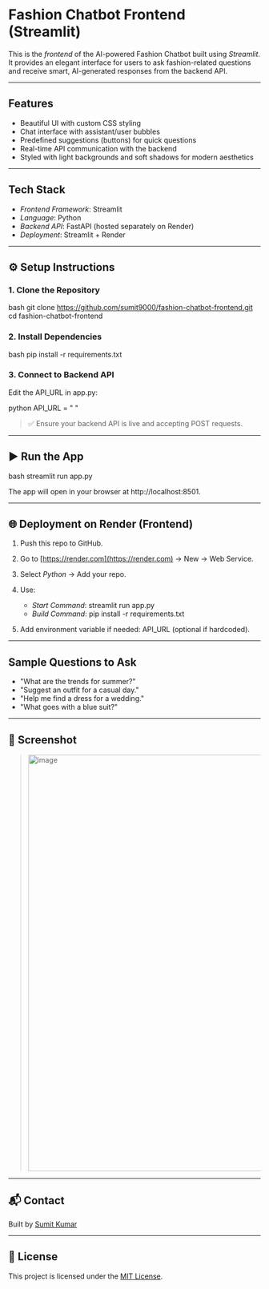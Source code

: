 # Fashion Chatbot Frontend (Streamlit)

This is the *frontend* of the AI-powered Fashion Chatbot built using *Streamlit*. It provides an elegant interface for users to ask fashion-related questions and receive smart, AI-generated responses from the backend API.

---

##  Features

* Beautiful UI with custom CSS styling
* Chat interface with assistant/user bubbles
* Predefined suggestions (buttons) for quick questions
* Real-time API communication with the backend
* Styled with light backgrounds and soft shadows for modern aesthetics

---

##  Tech Stack

* *Frontend Framework*: Streamlit
* *Language*: Python
* *Backend API*: FastAPI (hosted separately on Render)
* *Deployment*: Streamlit + Render

---


## ⚙ Setup Instructions

### 1. Clone the Repository

bash
git clone https://github.com/sumit9000/fashion-chatbot-frontend.git
cd fashion-chatbot-frontend


### 2. Install Dependencies

bash
pip install -r requirements.txt


### 3. Connect to Backend API

Edit the API_URL in app.py:

python
API_URL = " "


> ✅ Ensure your backend API is live and accepting POST requests.

---

## ▶ Run the App

bash
streamlit run app.py


The app will open in your browser at http://localhost:8501.

---

## 🌐 Deployment on Render (Frontend)

1. Push this repo to GitHub.
2. Go to [https://render.com](https://render.com) → New → Web Service.
3. Select *Python* → Add your repo.
4. Use:

   * *Start Command*: streamlit run app.py
   * *Build Command*: pip install -r requirements.txt
5. Add environment variable if needed: API_URL (optional if hardcoded).

---

##  Sample Questions to Ask

* "What are the trends for summer?"
* "Suggest an outfit for a casual day."
* "Help me find a dress for a wedding."
* "What goes with a blue suit?"

---

## 📸 Screenshot

> <img width="1918" height="832" alt="image" src="https://github.com/user-attachments/assets/cca3420f-e98f-4141-9063-804e187a544c" />



---

## 📬 Contact

Built by [Sumit Kumar](https://www.linkedin.com/in/sumitkumarss/)

---

## 📄 License

This project is licensed under the [MIT License](LICENSE).
